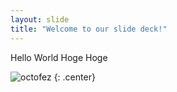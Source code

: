```yaml
---
layout: slide
title: "Welcome to our slide deck!"
---
```


Hello World Hoge Hoge

![octofez](https://octodex.github.com/images/octofez.png)
{: .center}
